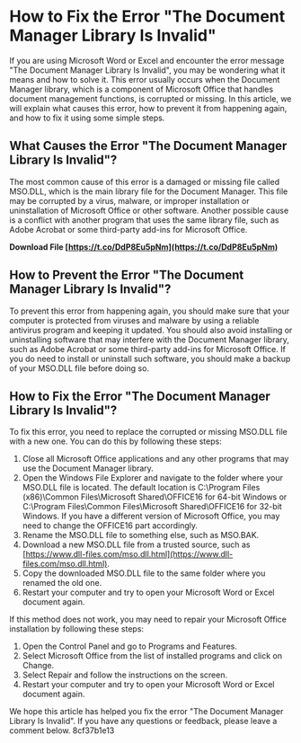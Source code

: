 # How to Fix the Error "The Document Manager Library Is Invalid"
 
If you are using Microsoft Word or Excel and encounter the error message "The Document Manager Library Is Invalid", you may be wondering what it means and how to solve it. This error usually occurs when the Document Manager library, which is a component of Microsoft Office that handles document management functions, is corrupted or missing. In this article, we will explain what causes this error, how to prevent it from happening again, and how to fix it using some simple steps.
 
## What Causes the Error "The Document Manager Library Is Invalid"?
 
The most common cause of this error is a damaged or missing file called MSO.DLL, which is the main library file for the Document Manager. This file may be corrupted by a virus, malware, or improper installation or uninstallation of Microsoft Office or other software. Another possible cause is a conflict with another program that uses the same library file, such as Adobe Acrobat or some third-party add-ins for Microsoft Office.
 
**Download File  [https://t.co/DdP8Eu5pNm](https://t.co/DdP8Eu5pNm)**


 
## How to Prevent the Error "The Document Manager Library Is Invalid"?
 
To prevent this error from happening again, you should make sure that your computer is protected from viruses and malware by using a reliable antivirus program and keeping it updated. You should also avoid installing or uninstalling software that may interfere with the Document Manager library, such as Adobe Acrobat or some third-party add-ins for Microsoft Office. If you do need to install or uninstall such software, you should make a backup of your MSO.DLL file before doing so.
 
## How to Fix the Error "The Document Manager Library Is Invalid"?
 
To fix this error, you need to replace the corrupted or missing MSO.DLL file with a new one. You can do this by following these steps:
 
1. Close all Microsoft Office applications and any other programs that may use the Document Manager library.
2. Open the Windows File Explorer and navigate to the folder where your MSO.DLL file is located. The default location is C:\Program Files (x86)\Common Files\Microsoft Shared\OFFICE16 for 64-bit Windows or C:\Program Files\Common Files\Microsoft Shared\OFFICE16 for 32-bit Windows. If you have a different version of Microsoft Office, you may need to change the OFFICE16 part accordingly.
3. Rename the MSO.DLL file to something else, such as MSO.BAK.
4. Download a new MSO.DLL file from a trusted source, such as [https://www.dll-files.com/mso.dll.html](https://www.dll-files.com/mso.dll.html).
5. Copy the downloaded MSO.DLL file to the same folder where you renamed the old one.
6. Restart your computer and try to open your Microsoft Word or Excel document again.

If this method does not work, you may need to repair your Microsoft Office installation by following these steps:

1. Open the Control Panel and go to Programs and Features.
2. Select Microsoft Office from the list of installed programs and click on Change.
3. Select Repair and follow the instructions on the screen.
4. Restart your computer and try to open your Microsoft Word or Excel document again.

We hope this article has helped you fix the error "The Document Manager Library Is Invalid". If you have any questions or feedback, please leave a comment below.
 8cf37b1e13
 
